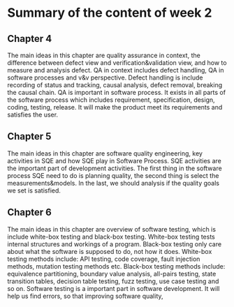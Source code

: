 # Summary of the content of week 2

## Chapter 4

The main ideas in this chapter are quality assurance in context, the difference between defect view and verification&validation view, and how to measure and analysis defect. QA in context includes defect handling, QA in software processes and v&v perspective. Defect handling is include recording of status and tracking, causal analysis, defect removal, breaking the causal chain. QA is important in software process. It exists in all parts of the software process which includes requirement, specification, design, coding, testing, release. It will make the product meet its requirements and satisfies the user.

## Chapter 5

The main ideas in this chapter are software quality engineering, key activities in SQE and how SQE play in Software Process. SQE activities are the important part of development activities. The first thing in the software process SQE need to do is planning quality, the second thing is select the measurements&models. In the last, we should analysis if the quality goals we set is satisfied. 

## Chapter 6

The main ideas in this chapter are overview of software testing, which is include white-box testing and black-box testing. White-box testing tests internal structures and workings of a program. Black-box testing only care about what the software is supposed to do, not how it does. White-box testing methods include: API testing, code coverage, fault injection methods, mutation testing methods etc. Black-box testing methods include: equivalence partitioning, boundary value analysis, all-pairs testing, state transition tables, decision table testing, fuzz testing, use case testing and so on. Software testing is a important part in software development. It will help us find errors, so that improving software quality, 
